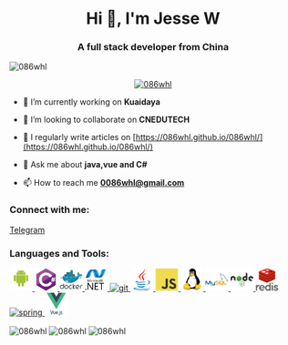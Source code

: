 <h1 align="center">Hi 👋, I'm Jesse W</h1>
<h3 align="center">A full stack developer from China</h3>

<p align="left"> <img src="https://komarev.com/ghpvc/?username=086whl&label=Profile%20views&color=0e75b6&style=flat" alt="086whl" /> </p>

<p align="center"> <a href="https://github.com/ryo-ma/github-profile-trophy"><img src="https://github-profile-trophy.vercel.app/?username=086whl&column=3&margin-w=15&margin-h=15&theme=monokai" alt="086whl" /></a> </p>

- 🔭 I’m currently working on **Kuaidaya**

- 👯 I’m looking to collaborate on **CNEDUTECH**

- 📝 I regularly write articles on [https://086whl.github.io/086whl/](https://086whl.github.io/086whl/)

- 💬 Ask me about **java,vue and C#**

- 📫 How to reach me **0086whl@gmail.com**

<h3 align="left">Connect with me:</h3>


 [Telegram](https://t.me/Jesse_Wang)

<h3 align="left">Languages and Tools:</h3>
<p align="left"> <a href="https://developer.android.com" target="_blank" rel="noreferrer"> <img src="https://raw.githubusercontent.com/devicons/devicon/master/icons/android/android-original-wordmark.svg" alt="android" width="40" height="40"/> </a> <a href="https://www.w3schools.com/cs/" target="_blank" rel="noreferrer"> <img src="https://raw.githubusercontent.com/devicons/devicon/master/icons/csharp/csharp-original.svg" alt="csharp" width="40" height="40"/> </a> <a href="https://www.docker.com/" target="_blank" rel="noreferrer"> <img src="https://raw.githubusercontent.com/devicons/devicon/master/icons/docker/docker-original-wordmark.svg" alt="docker" width="40" height="40"/> </a> <a href="https://dotnet.microsoft.com/" target="_blank" rel="noreferrer"> <img src="https://raw.githubusercontent.com/devicons/devicon/master/icons/dot-net/dot-net-original-wordmark.svg" alt="dotnet" width="40" height="40"/> </a> <a href="https://git-scm.com/" target="_blank" rel="noreferrer"> <img src="https://www.vectorlogo.zone/logos/git-scm/git-scm-icon.svg" alt="git" width="40" height="40"/> </a> <a href="https://www.java.com" target="_blank" rel="noreferrer"> <img src="https://raw.githubusercontent.com/devicons/devicon/master/icons/java/java-original.svg" alt="java" width="40" height="40"/> </a> <a href="https://developer.mozilla.org/en-US/docs/Web/JavaScript" target="_blank" rel="noreferrer"> <img src="https://raw.githubusercontent.com/devicons/devicon/master/icons/javascript/javascript-original.svg" alt="javascript" width="40" height="40"/> </a> <a href="https://www.linux.org/" target="_blank" rel="noreferrer"> <img src="https://raw.githubusercontent.com/devicons/devicon/master/icons/linux/linux-original.svg" alt="linux" width="40" height="40"/> </a> <a href="https://www.mysql.com/" target="_blank" rel="noreferrer"> <img src="https://raw.githubusercontent.com/devicons/devicon/master/icons/mysql/mysql-original-wordmark.svg" alt="mysql" width="40" height="40"/> </a> <a href="https://nodejs.org" target="_blank" rel="noreferrer"> <img src="https://raw.githubusercontent.com/devicons/devicon/master/icons/nodejs/nodejs-original-wordmark.svg" alt="nodejs" width="40" height="40"/> </a> <a href="https://redis.io" target="_blank" rel="noreferrer"> <img src="https://raw.githubusercontent.com/devicons/devicon/master/icons/redis/redis-original-wordmark.svg" alt="redis" width="40" height="40"/> </a> <a href="https://spring.io/" target="_blank" rel="noreferrer"> <img src="https://www.vectorlogo.zone/logos/springio/springio-icon.svg" alt="spring" width="40" height="40"/> </a> <a href="https://vuejs.org/" target="_blank" rel="noreferrer"> <img src="https://raw.githubusercontent.com/devicons/devicon/master/icons/vuejs/vuejs-original-wordmark.svg" alt="vuejs" width="40" height="40"/> </a> </p>

<p><img align="center" style="width:270px;height:200px" src="https://github-readme-stats.vercel.app/api?username=086whl&show_icons=true&locale=en&theme=radical" alt="086whl" />

<img align="center" style="width:270px;height:200px" src="https://github-readme-stats.vercel.app/api/top-langs?username=086whl&show_icons=true&theme=cobalt&locale=en&layout=compact" alt="086whl" />
<img align="center" style="width:270px;height:200px" src="https://github-readme-streak-stats.herokuapp.com/?user=086whl&theme=dark" alt="086whl" />
</p>

